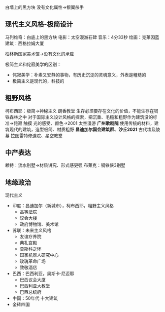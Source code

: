 
白墙上的黑方块
没有文化属性->银翼杀手

## 现代主义风格-极简设计

马列维奇：白底上的黑方块
电影：太空漫游石碑
音乐：4分33秒
绘画：克莱因蓝
建筑：西格拉姆大厦

柏林新国家美术馆->没有文化的承载

极简主义和侘寂美学的区别：
- 侘寂美学：朴素又安静的事物，有历史沉淀的灵魂意义，外表是粗糙的
- 极简主义是现代的，科技的

## 粗野风格

柯布西耶：极简->神秘主义 朗香教堂
生存必须要存在文化的价值，不能生存在钢铁森林之中
对于国际主义设计风格的探索，把沉重、毛糙和粗野作为建筑没的标准->侘寂
触摸
光的感受、颜色->2001 太空漫游
**广州歌剧院**
使用传统的材料，建筑现代的建筑，造型极简、材质粗野
**昌迪加尔国会建筑群、沙丘2021**
古代埃及陵墓
拉图雷特修道院、星空教堂

## 中产表达

赖特：流水别墅->材质讲究、形式感更强
布莱克：钢铁侠3别墅

## 地缘政治
现代主义
- 印度：昌迪加尔（新城市），柯布西耶，粗野主义风格
	- 高等法院
	- 议会大楼
	- 政府博物馆、美术馆
- 苏联：未来主义风格
	- 友谊疗养院
	- 典礼宫殿
	- 莫斯科之环
	- 国家机器人研究中心
	- 玫瑰革命广场
	- 致敬酒店
- 巴西：巴西利亚，奥斯卡·尼迈耶
	- 巴西议会大厦
	- 巴西利亚大教堂
	- 巴西总统府
- 中国：50年代 十大建筑
- 金砖四国